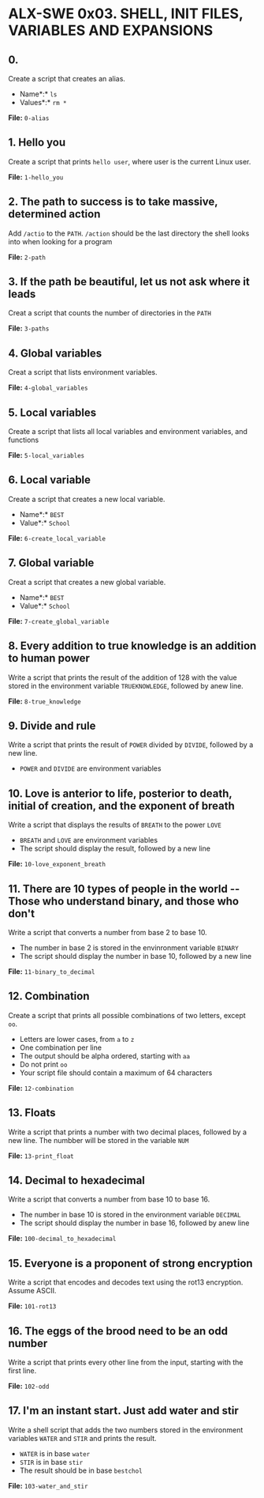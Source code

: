 # ALX-SWE 0x03. SHELL, INIT FILES, VARIABLES AND EXPANSIONS

## 0. <o>
Create a script that creates an alias.
- Name*:* `ls`
- Values*:* `rm *`

**File:** `0-alias`

## 1. Hello you
Create a script that prints `hello user`, where user is the current Linux user.

**File:** `1-hello_you`

## 2. The path to success is to take massive, determined action
Add `/actio` to the `PATH`. `/action` should be the last directory the shell looks into when looking for a program

**File:** `2-path`

## 3. If the path be beautiful, let us not ask where it leads
Creat a script that counts the number of directories in the `PATH`

**File:** `3-paths`

## 4. Global variables
Creat a script that lists environment variables.

**File:** `4-global_variables`

## 5. Local variables
Create a script that lists all local variables and environment variables, and functions

**File:** `5-local_variables`

## 6. Local variable
Create a script that creates a new local variable.
- Name*:* `BEST`
- Value*:* `School`

**File:** `6-create_local_variable`

## 7. Global variable
Creat a script that creates a new global variable.
- Name*:* `BEST`
- Value*:* `School`

**File:** `7-create_global_variable`

## 8. Every addition to true knowledge is an addition to human power
Write a script that prints the result of the addition of 128 with the value stored in the environment variable `TRUEKNOWLEDGE`, followed by anew line.

**File:** `8-true_knowledge`

## 9. Divide and rule
Write a script that prints the result of `POWER` divided by `DIVIDE`, followed by a new line.
- `POWER` and `DIVIDE` are environment variables

## 10. Love is anterior to life, posterior to death, initial of creation, and the exponent of breath
Write a script that displays the results of `BREATH` to the power `LOVE`
- `BREATH` and `LOVE` are environment variables
- The script should display the result, followed by a new line

**File:** `10-love_exponent_breath`

## 11. There are 10 types of people in the world -- Those who understand binary, and those who don't
Write a script that converts a number from base 2 to base 10.
- The number in base 2 is stored in the envinronment variable `BINARY`
- The script should display the number in base 10, followed by a new line

**File:** `11-binary_to_decimal`

## 12. Combination
Create a script that prints all possible combinations of two letters, except `oo`.
- Letters are lower cases, from `a` to `z`
- One combination per line
- The output should be alpha ordered, starting with `aa`
- Do not print `oo`
- Your script file should contain a maximum of 64 characters

**File:** `12-combination`

## 13. Floats
Write a script that prints a number with two decimal places, followed by a new line. The numbber will be stored in the variable `NUM`

**File:** `13-print_float`

## 14. Decimal to hexadecimal
Write a script that converts a number from base 10 to base 16.
- The number in base 10 is stored in the environment variable `DECIMAL`
- The script should display the number in base 16, followed by anew line

**File:** `100-decimal_to_hexadecimal`

## 15. Everyone is a proponent of strong encryption
Write a script that encodes and decodes text using the rot13 encryption. Assume ASCII.

**File:** `101-rot13`

## 16. The eggs of the brood need to be an odd number
Write a script that prints every other line from the input, starting with the first line.

**File:** `102-odd`

## 17. I'm an instant start. Just add water and stir
Write a shell script that adds the two numbers stored in the environment variables `WATER` and `STIR` and prints the result.
- `WATER` is in base `water`
- `STIR` is in base `stir`
- The result should be in base `bestchol`

**File:** `103-water_and_stir`
